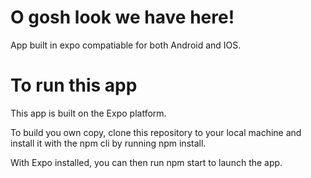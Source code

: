 # O gosh look we have here!

App built in expo compatiable for both Android and IOS. 

# To run this app

This app is built on the Expo platform. 

To build you own copy, clone this repository to your local machine and install it with the npm cli by running npm install.

With Expo installed, you can then run npm start to launch the app.
